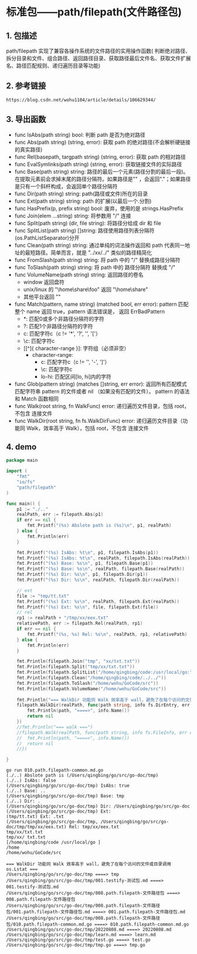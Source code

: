 # 标准包——path/filepath(文件路径包)

## 1. 包描述

path/filepath 实现了兼容各操作系统的文件路径的实用操作函数(
判断绝对路径、拆分目录和文件、组合路径、返回路径目录、获取路径最后文件名、获取文件扩展名、路径匹配规则、递归遍历目录等功能)

## 2. 参考链接

```
https://blog.csdn.net/wohu1104/article/details/106629344/
```

## 3. 导出函数

- func IsAbs(path string) bool: 判断 path 是否为绝对路径
- func Abs(path string) (string, error): 获取 path 的绝对路径(不会解析硬链接的真实路径)
- func Rel(basepath, targpath string) (string, error): 获取 path 的相对路径
- func EvalSymlinks(path string) (string, error): 获取链接文件的实际路径
- func Base(path string) string: 路径的最后一个元素(路径分割的最后一段)。在提取元素前会求掉末尾的路径分隔符。如果路径是""
  ，会返回"."；如果路径是只有一个斜杆构成，会返回单个路径分隔符
- func Dir(path string) string: path(路径或文件)所在的目录
- func Ext(path string) string: path 的扩展(以最后一个.分割)
- func HasPrefix(p, prefix string) bool: 废弃，使用的是 strings.HasPrefix
- func Join(elem ...string) string: 将参数用 "/" 连接
- func Split(path string) (dir, file string): 将路径分给成 dir 和 file
- func SplitList(path string) []string: 路径使用路径列表分隔符(os.PathListSeparator)分开
- func Clean(path string) string: 通过单纯的词法操作返回和 path 代表同一地址的最短路径。简单而言，就是 "../xx/../"
  类似的路径精简化
- func FromSlash(path string) string: 将 path 中的 "/" 替换成路径分隔符
- func ToSlash(path string) string: 将 path 中的 路径分隔符 替换成 "/"
- func VolumeName(path string) string: 返回路径的卷名
    - window 返回盘符
    - unix/linux 的 "\home\share\foo" 返回 "\home\share"
    - 其他平台返回 ""
- func Match(pattern, name string) (matched bool, err error): pattern 匹配整个 name 返回 true，pattern 语法错误是， 返回
  ErrBadPattern
    - *: 匹配0或多个非路径分隔符的字符
    - ?: 匹配1个非路径分隔符的字符
    - c: 匹配字符c（c != '*', '?', '\', '['）
    - \c: 匹配字符c
    - [[^]{ character-range }]: 字符组（必须非空）
        - character-range:
            - c: 匹配字符c（c != '\', '-', ']'）
            - \c: 匹配字符c
            - lo-hi: 匹配区间[lo, hi]内的字符
- func Glob(pattern string) (matches []string, err error): 返回所有匹配模式匹配字符串 pattern 的文件或者 nil
  （如果没有匹配的文件）。 pattern 的语法和 Match 函数相同
- func Walk(root string, fn WalkFunc) error: 递归遍历文件目录，包括 root，不包含 连接文件
- func WalkDir(root string, fn fs.WalkDirFunc) error: 递归遍历文件目录（功能同 Walk，效率高于 Walk），包括 root，不包含 连接文件


## 4. demo
```go
package main

import (
	"fmt"
	"io/fs"
	"path/filepath"
)

func main() {
	p1 := "./.."
	realPath, err := filepath.Abs(p1)
	if err == nil {
		fmt.Printf("(%s) Abslote path is (%s)\n", p1, realPath)
	} else {
		fmt.Println(err)
	}

	fmt.Printf("(%s) IsAbs: %t\n", p1, filepath.IsAbs(p1))
	fmt.Printf("(%s) IsAbs: %t\n", realPath, filepath.IsAbs(realPath))
	fmt.Printf("(%s) Base: %s\n", p1, filepath.Base(p1))
	fmt.Printf("(%s) Base: %s\n", realPath, filepath.Base(realPath))
	fmt.Printf("(%s) Dir: %s\n", p1, filepath.Dir(p1))
	fmt.Printf("(%s) Dir: %s\n", realPath, filepath.Dir(realPath))

	// ext
	file := "tmp/tt.txt"
	fmt.Printf("(%s) Ext: %s\n", realPath, filepath.Ext(realPath))
	fmt.Printf("(%s) Ext: %s\n", file, filepath.Ext(file))
	// rel
	rp1 := realPath + "/tmp/xx/eex.txt"
	relativePath, err := filepath.Rel(realPath, rp1)
	if err == nil {
		fmt.Printf("(%s, %s) Rel: %s\n", realPath, rp1, relativePath)
	} else {
		fmt.Println(err)
	}

	fmt.Println(filepath.Join("tmp", "xx/txt.txt"))
	fmt.Println(filepath.Split("tmp/xx/txt.txt"))
	fmt.Println(filepath.SplitList("/home/qingbing/code:/usr/local/go:"))
	fmt.Println(filepath.Clean("/home/qingbing/code/../../"))
	fmt.Println(filepath.ToSlash("/home/wohu/GoCode/src"))
	fmt.Println(filepath.VolumeName("/home/wohu/GoCode/src"))
	
	fmt.Println("=== WalkDir 功能同 Walk 效率高于 wall，避免了在每个访问的文件或目录调用 os.Lstat ===")
	filepath.WalkDir(realPath, func(path string, info fs.DirEntry, err error) error {
		fmt.Println(path, "====>", info.Name())
		return nil
	})
	//fmt.Println("=== walk ===")
	//filepath.Walk(realPath, func(path string, info fs.FileInfo, err error) error {
	//	fmt.Println(path, "====>", info.Name())
	//	return nil
	//})

}

```

```text
go run 010.path.filepath-common.md.go
(./..) Abslote path is (/Users/qingbing/go/src/go-doc/tmp)
(./..) IsAbs: false
(/Users/qingbing/go/src/go-doc/tmp) IsAbs: true
(./..) Base: ..
(/Users/qingbing/go/src/go-doc/tmp) Base: tmp
(./..) Dir: .
(/Users/qingbing/go/src/go-doc/tmp) Dir: /Users/qingbing/go/src/go-doc
(/Users/qingbing/go/src/go-doc/tmp) Ext: 
(tmp/tt.txt) Ext: .txt
(/Users/qingbing/go/src/go-doc/tmp, /Users/qingbing/go/src/go-doc/tmp/tmp/xx/eex.txt) Rel: tmp/xx/eex.txt
tmp/xx/txt.txt
tmp/xx/ txt.txt
[/home/qingbing/code /usr/local/go ]
/home
/home/wohu/GoCode/src

=== WalkDir 功能同 Walk 效率高于 wall，避免了在每个访问的文件或目录调用 os.Lstat ===
/Users/qingbing/go/src/go-doc/tmp ====> tmp
/Users/qingbing/go/src/go-doc/tmp/001.testify-测试包.md ====> 001.testify-测试包.md
/Users/qingbing/go/src/go-doc/tmp/008.path.filepath-文件路径包 ====> 008.path.filepath-文件路径包
/Users/qingbing/go/src/go-doc/tmp/008.path.filepath-文件路径包/001.path.filepath-文件路径包.md ====> 001.path.filepath-文件路径包.md
/Users/qingbing/go/src/go-doc/tmp/008.path.filepath-文件路径包/010.path.filepath-common.md.go ====> 010.path.filepath-common.md.go
/Users/qingbing/go/src/go-doc/tmp/20220808.md ====> 20220808.md
/Users/qingbing/go/src/go-doc/tmp/learn.md ====> learn.md
/Users/qingbing/go/src/go-doc/tmp/test.go ====> test.go
/Users/qingbing/go/src/go-doc/tmp/tmp.go ====> tmp.go
```
